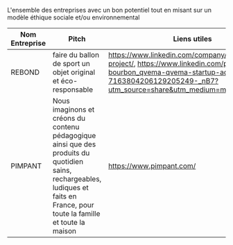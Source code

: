 L'ensemble des entreprises avec un bon potentiel tout en misant sur un modèle éthique sociale et/ou environnemental

| Nom Entreprise | Pitch | Liens utiles | Localisation 
| ----------- | ----------- | ----------- | ----------- | 
| REBOND | faire du ballon de sport un objet original et éco-responsable | https://www.linkedin.com/company/rebond-project/, https://www.linkedin.com/posts/anthony-bourbon_qvema-qvema-startup-activity-7163804206129205249-_nB7?utm_source=share&utm_medium=member_desktop | Nantes |
| PIMPANT | Nous imaginons et créons du contenu pédagogique ainsi que des produits du quotidien sains, rechargeables, ludiques et faits en France, pour toute la famille et toute la maison |https://www.pimpant.com/ |Caen |
 
